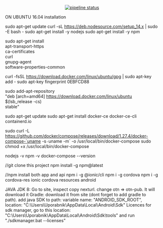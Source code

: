<div style="text-align:center;">

[![pipeline status](https://gitlab.webonize.net/remskarzan/mydoggo/badges/master/pipeline.svg)](https://gitlab.webonize.net/remskarzan/mydoggo/-/commits/master)

</div>

ON UBUNTU 16.04 installation

sudo apt-get update
curl -sL https://deb.nodesource.com/setup_14.x | sudo -E bash -
sudo apt-get install -y nodejs
sudo apt-get install -y npm

sudo apt-get install \
    apt-transport-https \
    ca-certificates \
    curl \
    gnupg-agent \
    software-properties-common

curl -fsSL https://download.docker.com/linux/ubuntu/gpg | sudo apt-key add -
sudo apt-key fingerprint 0EBFCD88

sudo add-apt-repository \
   "deb [arch=amd64] https://download.docker.com/linux/ubuntu \
   $(lsb_release -cs) \
   stable"
   
sudo apt-get update
sudo apt-get install docker-ce docker-ce-cli containerd.io

sudo curl -L https://github.com/docker/compose/releases/download/1.27.4/docker-compose-`uname -s`-`uname -m` -o /usr/local/bin/docker-compose
sudo chmod +x /usr/local/bin/docker-compose


nodejs -v
npm -v
docker-compose --version

//git clone this project
npm install -g npm@latest

//npm install both app and api
npm i -g @ionic/cli
npm i -g cordova
npm i -g cordova-res
ionic cordova resources android


JAVA JDK 8: Go to site, inspect copy nexturl. change otn => otn-pub. It will download it
Gradle: download it from site (dont forget to add gradle to path).
add java SDK to path: variable name: "ANDROID_SDK_ROOT", location: "C:\Users\Uporabnik\AppData\Local\Android\Sdk"
Licences for sdk manager, go to this location: "C:\Users\Uporabnik\AppData\Local\Android\Sdk\tools" and run "./sdkmanager.bat --licenses"


